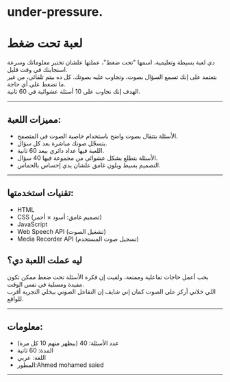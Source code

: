 # under-pressure.
# لعبة تحت ضغط 

دي لعبة بسيطة وتعليمية، اسمها "تحت ضغط"، عملتها علشان تختبر معلوماتك وسرعة استجابتك في وقت قليل.  
بتعتمد على إنك تسمع السؤال بصوت، وتجاوب عليه بصوتك. كل ده بيتم تلقائي، من غير ما تضغط على أي حاجة.  
الهدف إنك تجاوب على 10 أسئلة عشوائية في 60 ثانية.

---

## مميزات اللعبة:

- الأسئلة بتتقال بصوت واضح باستخدام خاصية الصوت في المتصفح.
- بتسجّل صوتك مباشرة بعد كل سؤال.
- اللعبة فيها عداد دائري بيعد 60 ثانية.
- الأسئلة بتطلع بشكل عشوائي من مجموعة فيها 40 سؤال.
- التصميم بسيط وبلون غامق علشان يدي إحساس بالحماس.

---

## تقنيات استخدمتها:

- HTML
- CSS (تصميم غامق: أسود × أحمر)
- JavaScript
- Web Speech API (تشغيل الصوت)
- Media Recorder API (تسجيل صوت المستخدم)



## ليه عملت اللعبة دي؟

بحب أعمل حاجات تفاعلية وممتعة، ولقيت إن فكرة الأسئلة تحت ضغط ممكن تكون مفيدة ومسلية في نفس الوقت.  
اللي خلاني أركز على الصوت كمان إني شايف إن التفاعل الصوتي بيخلي التجربة أقرب للواقع.

---

## معلومات:

- عدد الأسئلة: 40 (بيظهر منهم 10 كل مرة)
- المدة: 60 ثانية
- اللغة: عربي
- المطور:Ahmed mohamed saied

---

